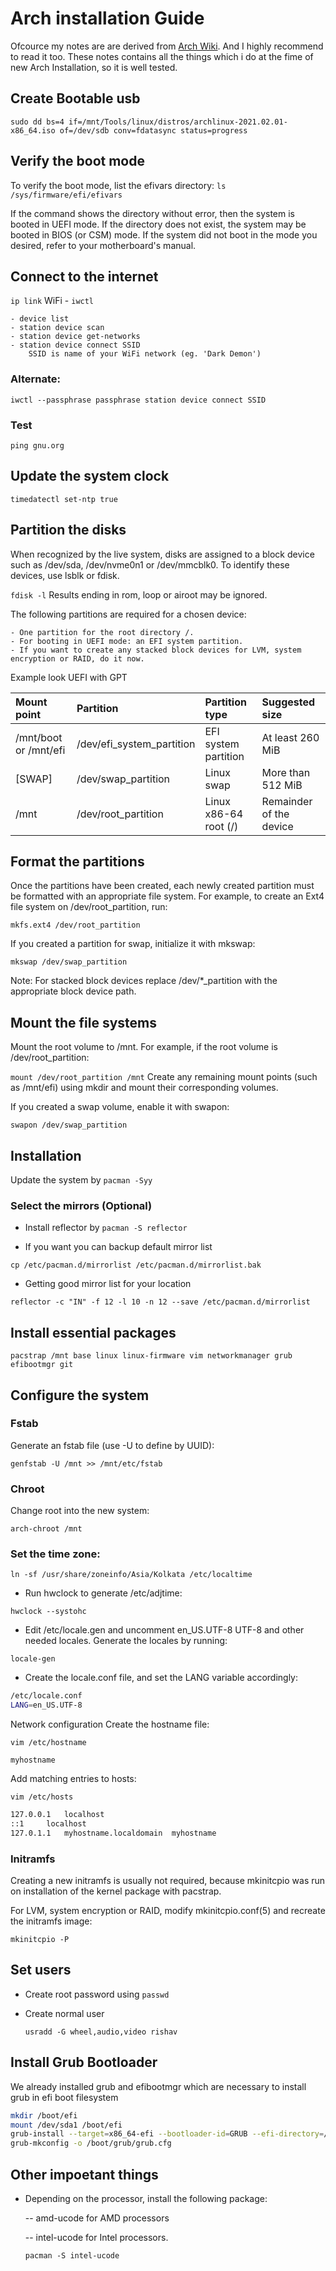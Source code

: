 # Arch installation Guide

Ofcource my notes are are derived from [Arch Wiki](https://wiki.archlinux.org/index.php/Installation_guide). And I highly recommend to read it too. These notes contains all the things which i do at the fime of new Arch Installation, so it is well tested.

## Create Bootable usb

`sudo dd bs=4 if=/mnt/Tools/linux/distros/archlinux-2021.02.01-x86_64.iso of=/dev/sdb conv=fdatasync status=progress`

## Verify the boot mode
To verify the boot mode, list the efivars directory:
` ls /sys/firmware/efi/efivars `

If the command shows the directory without error, then the system is booted in UEFI mode. If the directory does not exist, the system may be booted in BIOS (or CSM) mode. If the system did not boot in the mode you desired, refer to your motherboard's manual.


## Connect to the internet
`ip link`
WiFi - `iwctl`

    - device list
    - station device scan
    - station device get-networks
    - station device connect SSID
        SSID is name of your WiFi network (eg. 'Dark Demon')

### Alternate:
`iwctl --passphrase passphrase station device connect SSID`

### Test
`ping gnu.org`


## Update the system clock
`timedatectl set-ntp true`

## Partition the disks
When recognized by the live system, disks are assigned to a block device such as /dev/sda, /dev/nvme0n1 or /dev/mmcblk0. To identify these devices, use lsblk or fdisk.

`fdisk -l`
Results ending in rom, loop or airoot may be ignored.

The following partitions are required for a chosen device:

    - One partition for the root directory /.
    - For booting in UEFI mode: an EFI system partition.
    - If you want to create any stacked block devices for LVM, system encryption or RAID, do it now.

Example look UEFI with GPT

| Mount point           | Partition                 | Partition type        | Suggested size            |
| :-------------------- | :------------------------ | :-------------------  | :-----------------------  |
| /mnt/boot or /mnt/efi | /dev/efi_system_partition | EFI system partition  |	At least 260 MiB        |
| [SWAP]                | /dev/swap_partition       | Linux swap            | More than 512 MiB         |
| /mnt	                | /dev/root_partition       | Linux x86-64 root (/) | Remainder of the device   |

## Format the partitions
Once the partitions have been created, each newly created partition must be formatted with an appropriate file system. For example, to create an Ext4 file system on /dev/root_partition, run:

`mkfs.ext4 /dev/root_partition`

If you created a partition for swap, initialize it with mkswap:

`mkswap /dev/swap_partition`

Note: For stacked block devices replace /dev/*_partition with the appropriate block device path.

## Mount the file systems
Mount the root volume to /mnt. For example, if the root volume is /dev/root_partition:

`mount /dev/root_partition /mnt`
Create any remaining mount points (such as /mnt/efi) using mkdir and mount their corresponding volumes.

If you created a swap volume, enable it with swapon:

`swapon /dev/swap_partition`


## Installation

Update the system by `pacman -Syy`


### Select the mirrors (Optional)
- Install reflector by `pacman -S reflector`

- If you want you can backup default mirror list

`cp /etc/pacman.d/mirrorlist /etc/pacman.d/mirrorlist.bak`

- Getting good mirror list for your location

`reflector -c "IN" -f 12 -l 10 -n 12 --save /etc/pacman.d/mirrorlist`

## Install essential packages

`pacstrap /mnt base linux linux-firmware vim networkmanager grub efibootmgr git`

## Configure the system

### Fstab
Generate an fstab file (use -U to define by UUID):

`genfstab -U /mnt >> /mnt/etc/fstab`

### Chroot
Change root into the new system:

`arch-chroot /mnt`


### Set the time zone:

`ln -sf /usr/share/zoneinfo/Asia/Kolkata /etc/localtime`

- Run hwclock to generate /etc/adjtime:

`hwclock --systohc`

- Edit /etc/locale.gen and uncomment en_US.UTF-8 UTF-8 and other needed locales. Generate the locales by running:

`locale-gen`
- Create the locale.conf file, and set the LANG variable accordingly:

```bash
/etc/locale.conf
LANG=en_US.UTF-8
```
Network configuration
Create the hostname file:

`vim /etc/hostname`

`myhostname`


Add matching entries to hosts:

`vim /etc/hosts`

```bash
127.0.0.1	localhost
::1		localhost
127.0.1.1	myhostname.localdomain	myhostname
```

### Initramfs
Creating a new initramfs is usually not required, because mkinitcpio was run on installation of the kernel package with pacstrap.

For LVM, system encryption or RAID, modify mkinitcpio.conf(5) and recreate the initramfs image:

`mkinitcpio -P`

## Set users
- Create root password using `passwd`
- Create normal user

    `usradd -G wheel,audio,video rishav`


## Install Grub Bootloader
We already installed grub and efibootmgr which are necessary to install grub in efi boot filesystem

```bash
mkdir /boot/efi
mount /dev/sda1 /boot/efi
grub-install --target=x86_64-efi --bootloader-id=GRUB --efi-directory=/boot/efi
grub-mkconfig -o /boot/grub/grub.cfg
```
## Other impoetant things

- Depending on the processor, install the following package:

    -- amd-ucode for AMD processors

    -- intel-ucode for Intel processors.

    `pacman -S intel-ucode`
